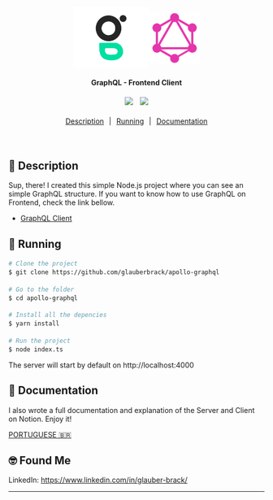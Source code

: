 
<h1 align="center" style="display:flex; align-items: center; justify-content: center">
    <img alt="glauberbrack" title="#glauberbrack" src=".github/logo.png" width="150px" />
    <img alt="glauberbrack" title="#graphql" src=".github/graphql.png" width="100px" />
</h1>



<h4 align="center" style="margin-bottom: 20px">
  GraphQL - Frontend Client
</h4>

<div align="center">
  <img src="https://img.shields.io/static/v1?label=GraphQL&message=16.6.0&color=E10098&logo=graphql" style="margin-right: 10px;" />
  <img src="https://img.shields.io/static/v1?label=ApolloServer&message=3.10.2&color=311C87&logo=apollographql" />
</div>

<p align="center" style="width: 100%; display: flex; flex-direction: row; justify-content: center; margin: 20px 0;">
  <a href="#rocket-techs" style="margin: 0 10px">Description</a> |
  <a href="#notebook-running"style="margin: 0 10px">Running</a> |
  <a href="#notebook-running"style="margin: 0 10px">Documentation</a>
</p>
<br>

## :book: Description
Sup, there! I created this simple Node.js project where you can see an simple GraphQL structure. If you want to know how to use GraphQL on Frontend, check the link bellow.

- [GraphQL Client](https://github.com/glauberbrack/graphql-apollo-frontend)

## :notebook: Running

```bash
# Clone the project
$ git clone https://github.com/glauberbrack/apollo-graphql

# Go to the folder
$ cd apollo-graphql

# Install all the depencies
$ yarn install

# Run the project
$ node index.ts
```

The server will start by default on http://localhost:4000

## 📁 Documentation
I also wrote a full documentation and explanation of the Server and Client on Notion. Enjoy it!

[PORTUGUESE 🇧🇷](https://www.notion.so/glauberbrack/GraphQL-b06c546db2af415594a22ac8e574e37f)

## 🤓 Found Me
LinkedIn: https://www.linkedin.com/in/glauber-brack/

---
